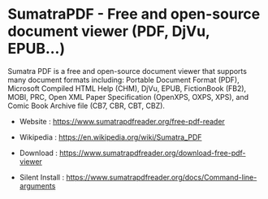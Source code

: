 # SumatraPDF - Free and open-source document viewer (PDF, DjVu, EPUB...)

Sumatra PDF is a free and open-source document viewer that supports many
document formats including: Portable Document Format (PDF), Microsoft
Compiled HTML Help (CHM), DjVu, EPUB, FictionBook (FB2), MOBI, PRC,
Open XML Paper Specification (OpenXPS, OXPS, XPS), and Comic Book Archive
file (CB7, CBR, CBT, CBZ).

* Website : https://www.sumatrapdfreader.org/free-pdf-reader
* Wikipedia : https://en.wikipedia.org/wiki/Sumatra_PDF

* Download : https://www.sumatrapdfreader.org/download-free-pdf-viewer
* Silent Install : https://www.sumatrapdfreader.org/docs/Command-line-arguments
